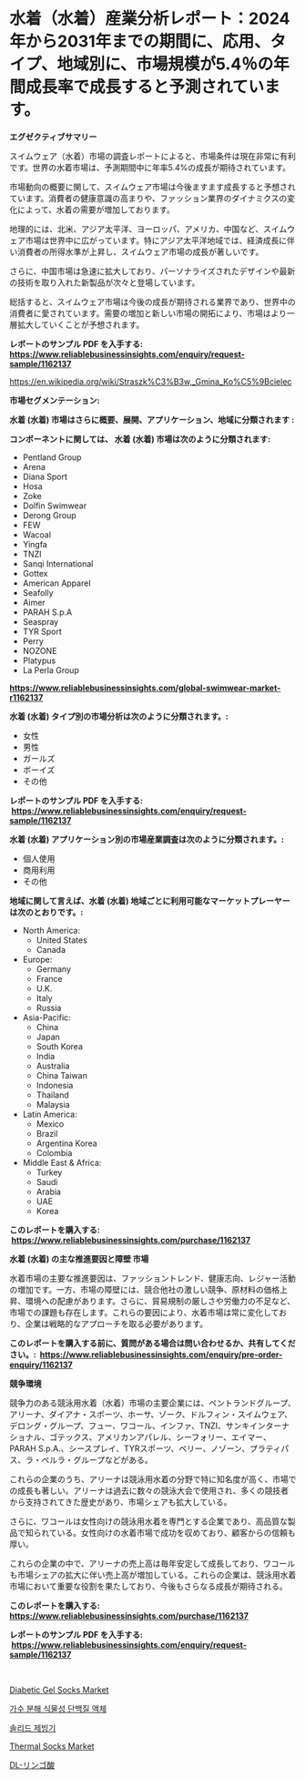 <p><h1>水着（水着）産業分析レポート：2024年から2031年までの期間に、応用、タイプ、地域別に、市場規模が5.4％の年間成長率で成長すると予測されています。</h1></p><p><strong>エグゼクティブサマリー</strong></p>
<p><p>スイムウェア（水着）市場の調査レポートによると、市場条件は現在非常に有利です。世界の水着市場は、予測期間中に年率5.4%の成長が期待されています。</p><p>市場動向の概要に関して、スイムウェア市場は今後ますます成長すると予想されています。消費者の健康意識の高まりや、ファッション業界のダイナミクスの変化によって、水着の需要が増加しております。</p><p>地理的には、北米、アジア太平洋、ヨーロッパ、アメリカ、中国など、スイムウェア市場は世界中に広がっています。特にアジア太平洋地域では、経済成長に伴い消費者の所得水準が上昇し、スイムウェア市場の成長が著しいです。</p><p>さらに、中国市場は急速に拡大しており、パーソナライズされたデザインや最新の技術を取り入れた新製品が次々と登場しています。</p><p>総括すると、スイムウェア市場は今後の成長が期待される業界であり、世界中の消費者に愛されています。需要の増加と新しい市場の開拓により、市場はより一層拡大していくことが予想されます。</p></p>
<p><strong>レポートのサンプル PDF を入手する: <a href="https://www.reliablebusinessinsights.com/enquiry/request-sample/1162137">https://www.reliablebusinessinsights.com/enquiry/request-sample/1162137</a></strong></p>
<p><a href="https://en.wikipedia.org/wiki/Straszk%C3%B3w,_Gmina_Ko%C5%9Bcielec">https://en.wikipedia.org/wiki/Straszk%C3%B3w,_Gmina_Ko%C5%9Bcielec</a></p>
<p><strong>市場セグメンテーション:</strong></p>
<p><strong> 水着 (水着) 市場はさらに概要、展開、アプリケーション、地域に分類されます :</strong></p>
<p><strong>コンポーネントに関しては、 水着 (水着) 市場は次のように分類されます: &nbsp;</strong></p>
<p><ul><li>Pentland Group</li><li>Arena</li><li>Diana Sport</li><li>Hosa</li><li>Zoke</li><li>Dolfin Swimwear</li><li>Derong Group</li><li>FEW</li><li>Wacoal</li><li>Yingfa</li><li>TNZI</li><li>Sanqi International</li><li>Gottex</li><li>American Apparel</li><li>Seafolly</li><li>Aimer</li><li>PARAH S.p.A</li><li>Seaspray</li><li>TYR Sport</li><li>Perry</li><li>NOZONE</li><li>Platypus</li><li>La Perla Group</li></ul></p>
<p><strong><a href="https://www.reliablebusinessinsights.com/global-swimwear-market-r1162137">https://www.reliablebusinessinsights.com/global-swimwear-market-r1162137</a></strong></p>
<p><strong> 水着 (水着) タイプ別の市場分析は次のように分類されます。:</strong></p>
<p><ul><li>女性</li><li>男性</li><li>ガールズ</li><li>ボーイズ</li><li>その他</li></ul></p>
<p><strong>レポートのサンプル PDF を入手する: &nbsp;<a href="https://www.reliablebusinessinsights.com/enquiry/request-sample/1162137">https://www.reliablebusinessinsights.com/enquiry/request-sample/1162137</a></strong></p>
<p><strong> 水着 (水着) アプリケーション別の市場産業調査は次のように分類されます。:</strong></p>
<p><ul><li>個人使用</li><li>商用利用</li><li>その他</li></ul></p>
<p><strong>地域に関して言えば、水着 (水着) 地域ごとに利用可能なマーケットプレーヤーは次のとおりです。:</strong></p>
<p><ul>
    <li>
        North America:
        <ul>
            <li>United States</li>
            <li>Canada</li>
        </ul>
    </li>
    <li>
        Europe:
        <ul>
            <li>Germany</li>
            <li>France</li>
            <li>U.K.</li>
            <li>Italy</li>
            <li>Russia</li>
        </ul>
    </li>
    <li>
        Asia-Pacific:
        <ul>
            <li>China</li>
            <li>Japan</li>
            <li>South Korea</li>
            <li>India</li>
            <li>Australia</li>
            <li>China Taiwan</li>
            <li>Indonesia</li>
            <li>Thailand</li>
            <li>Malaysia</li>
        </ul>
    </li>
    <li>
        Latin America:
        <ul>
            <li>Mexico</li>
            <li>Brazil</li>
            <li>Argentina Korea</li>
            <li>Colombia</li>
        </ul>
    </li>
    <li>
        Middle East & Africa:
        <ul>
            <li>Turkey</li>
            <li>Saudi</li>
            <li>Arabia</li>
            <li>UAE</li>
            <li>Korea</li>
        </ul>
    </li>
    </ul></p>
<p><strong>このレポートを購入する: &nbsp;<a href="https://www.reliablebusinessinsights.com/purchase/1162137">https://www.reliablebusinessinsights.com/purchase/1162137</a></strong></p>
<p><strong>水着 (水着) の主な推進要因と障壁 市場</strong></p>
<p><p>水着市場の主要な推進要因は、ファッショントレンド、健康志向、レジャー活動の増加です。一方、市場の障壁には、競合他社の激しい競争、原材料の価格上昇、環境への配慮があります。さらに、貿易規制の厳しさや労働力の不足など、市場での課題も存在します。これらの要因により、水着市場は常に変化しており、企業は戦略的なアプローチを取る必要があります。</p></p>
<p><strong>このレポートを購入する前に、質問がある場合は問い合わせるか、共有してください。:&nbsp; <a href="https://www.reliablebusinessinsights.com/enquiry/pre-order-enquiry/1162137">https://www.reliablebusinessinsights.com/enquiry/pre-order-enquiry/1162137</a></strong></p>
<p><strong>競争環境</strong></p>
<p><p>競争力のある競泳用水着（水着）市場の主要企業には、ペントランドグループ、アリーナ、ダイアナ・スポーツ、ホーサ、ゾーク、ドルフィン・スイムウェア、デロング・グループ、フュー、ワコール、インファ、TNZI、サンキインターナショナル、ゴテックス、アメリカンアパレル、シーフォリー、エイマー、PARAH S.p.A.、シースプレイ、TYRスポーツ、ペリー、ノゾーン、プラティパス、ラ・ペルラ・グループなどがある。</p><p>これらの企業のうち、アリーナは競泳用水着の分野で特に知名度が高く、市場での成長も著しい。アリーナは過去に数々の競泳大会で使用され、多くの競技者から支持されてきた歴史があり、市場シェアも拡大している。</p><p>さらに、ワコールは女性向けの競泳用水着を専門とする企業であり、高品質な製品で知られている。女性向けの水着市場で成功を収めており、顧客からの信頼も厚い。</p><p>これらの企業の中で、アリーナの売上高は毎年安定して成長しており、ワコールも市場シェアの拡大に伴い売上高が増加している。これらの企業は、競泳用水着市場において重要な役割を果たしており、今後もさらなる成長が期待される。</p></p>
<p><strong>このレポートを購入する: &nbsp; <a href="https://www.reliablebusinessinsights.com/purchase/1162137">https://www.reliablebusinessinsights.com/purchase/1162137</a></strong></p>
<p><strong>レポートのサンプル PDF を入手する: &nbsp;<a href="https://www.reliablebusinessinsights.com/enquiry/request-sample/1162137">https://www.reliablebusinessinsights.com/enquiry/request-sample/1162137</a></strong><strong></strong></p>
<p>&nbsp;</p>
<p><p><a href="https://github.com/fkhcgcyl33/Market-Research-Report-List-1/blob/main/diabetic-gel-socks-market.md">Diabetic Gel Socks Market</a></p><p><a href="https://github.com/DavidRobb19/Market-Research-Report-List-1/blob/main/3136060154152.md">가수 분해 식물성 단백질 액체</a></p><p><a href="https://github.com/shade463/Market-Research-Report-List-1/blob/main/4184081154151.md">솔리드 제빙기</a></p><p><a href="https://github.com/yazulaeha/Market-Research-Report-List-1/blob/main/thermal-socks-market.md">Thermal Socks Market</a></p><p><a href="https://github.com/roulaayoub-saad/Market-Research-Report-List-1/blob/main/5541033145616.md">DL-リンゴ酸</a></p></p>